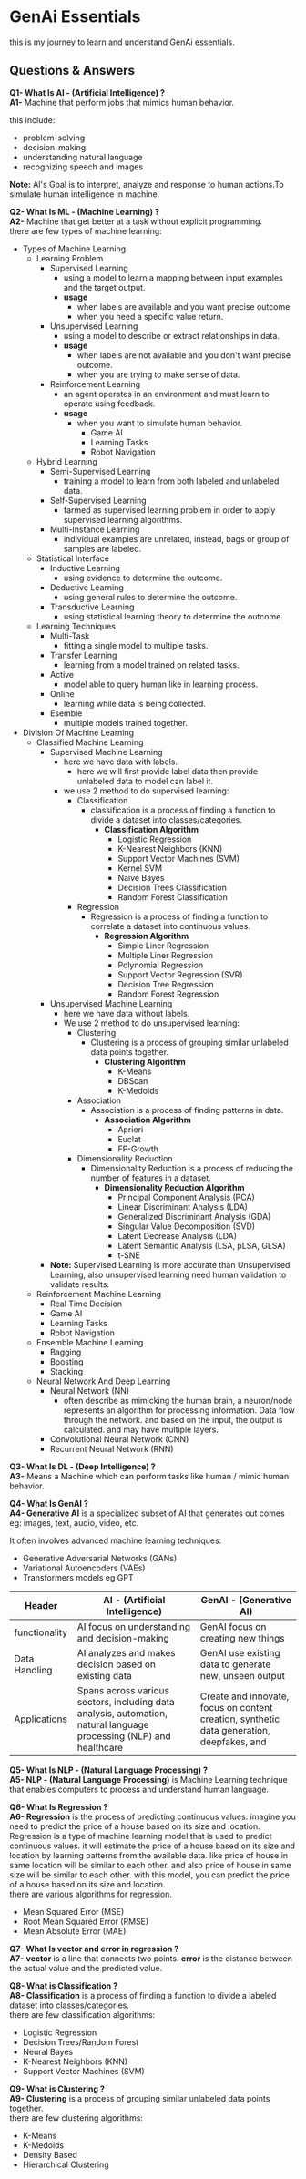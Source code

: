 # GenAi Essentials

this is my journey to learn and understand GenAi essentials.

## Questions & Answers

**Q1- What Is AI - (Artificial Intelligence) ?** <br />
**A1-** Machine that perform jobs that mimics human behavior.

this include:
- problem-solving
- decision-making
- understanding natural language
- recognizing speech and images

**Note:** Al's Goal is to interpret, analyze and response to human actions.To simulate human intelligence in machine.

**Q2- What Is ML - (Machine Learning) ?** <br />
**A2-** Machine that get better at a task without explicit programming. <br />
there are few types of machine learning:
- Types of Machine Learning
    - Learning Problem
        - Supervised Learning
            - using a model to learn a mapping between input examples and the target output.
            - **usage**
                - when labels are available and you want precise outcome.
                - when you need a specific value return.
        - Unsupervised Learning
            - using a model to describe or extract relationships in data.
            - **usage**
                - when labels are not available and you don't want precise outcome.
                - when you are trying to make sense of data.
        - Reinforcement Learning
            - an agent operates in an environment and must learn to operate using feedback.
            - **usage**
                - when you want to simulate human behavior.
                    - Game AI
                    - Learning Tasks
                    - Robot Navigation
            <!-- - **note:** you need to provide reward for the agent to learn. -->
    - Hybrid Learning
        - Semi-Supervised Learning
            - training a model to learn from both labeled and unlabeled data.
        - Self-Supervised Learning
            - farmed as supervised learning problem in order to apply supervised learning algorithms.
        - Multi-Instance Learning
            - individual examples are unrelated, instead, bags or group of samples are labeled.
    - Statistical Interface
        - Inductive Learning
            - using evidence to determine the outcome.
        - Deductive Learning
            - using general rules to determine the outcome.
        - Transductive Learning
            - using statistical learning theory to determine the outcome.
    - Learning Techniques
        - Multi-Task
            - fitting a single model to multiple tasks.
        - Transfer Learning
            - learning from a model trained on related tasks.
        - Active
            - model able to query human like in learning process.
        - Online
            - learning while data is being collected.
        - Esemble
            - multiple models trained together.
- Division Of Machine Learning
    - Classified Machine Learning
        - Supervised Machine Learning
            - here we have data with labels.
                - here we will first provide label data then provide unlabeled data to model can label it.
            - we use 2 method to do supervised learning:
                - Classification
                    - classification is a process of finding a function to divide a dataset into classes/categories.
                        - **Classification Algorithm**
                            - Logistic Regression
                            - K-Nearest Neighbors (KNN)
                            - Support Vector Machines (SVM)
                            - Kernel SVM
                            - Naive Bayes
                            - Decision Trees Classification
                            - Random Forest Classification
                - Regression
                    - Regression is a process of finding a function to correlate a dataset into continuous values.
                        - **Regression Algorithm**
                            - Simple Liner Regression
                            - Multiple Liner Regression
                            - Polynomial Regression
                            - Support Vector Regression (SVR)
                            - Decision Tree Regression
                            - Random Forest Regression
        - Unsupervised Machine Learning
            - here we have data without labels.
            - We use 2 method to do unsupervised learning:
                - Clustering
                    - Clustering is a process of grouping similar unlabeled data points together.
                        - **Clustering Algorithm**
                            - K-Means
                            - DBScan
                            - K-Medoids
                - Association
                    - Association is a process of finding patterns in data.
                        - **Association Algorithm**
                            - Apriori
                            - Euclat
                            - FP-Growth
                - Dimensionality Reduction
                    - Dimensionality Reduction is a process of reducing the number of features in a dataset.
                        - **Dimensionality Reduction Algorithm**
                            - Principal Component Analysis (PCA)
                            - Linear Discriminant Analysis (LDA)
                            - Generalized Discriminant Analysis (GDA)
                            - Singular Value Decomposition (SVD)
                            - Latent Decrease Analysis (LDA)
                            - Latent Semantic Analysis (LSA, pLSA, GLSA)
                            - t-SNE
        - **Note:** Supervised Learning is more accurate than Unsupervised Learning, also unsupervised learning need human validation to validate results.
    - Reinforcement Machine Learning
        - Real Time Decision
        - Game AI
        - Learning Tasks
        - Robot Navigation
    - Ensemble Machine Learning
        - Bagging 
        - Boosting
        - Stacking
    - Neural Network And Deep Learning
        - Neural Network (NN)
            - often describe as mimicking the human brain, a neuron/node represents an algorithm for processing information. Data flow through the network. and based on the input, the output is calculated. and may have multiple layers.
        - Convolutional Neural Network (CNN)
        - Recurrent Neural Network (RNN)

**Q3- What Is DL - (Deep Intelligence) ?** <br />
**A3-** Means a Machine which can perform tasks like human / mimic human behavior.

**Q4- What Is GenAI ?** <br />
**A4- Generative AI** is a specialized subset of AI that generates out comes eg: images, text, audio, video, etc.

It often involves advanced machine learning techniques:
- Generative Adversarial Networks (GANs)
- Variational Autoencoders (VAEs)
- Transformers models eg GPT

|      Header    |           AI - (Artificial Intelligence)              |                 GenAI - (Generative AI)                |
| -------------- | ----------------------------------------------------- | ------------------------------------------------------ |
| functionality  | AI focus on understanding and decision-making         | GenAI focus on creating new things                     |
| Data Handling  | AI analyzes and makes decision based on existing data | GenAI use existing data to generate new, unseen output |
| Applications   | Spans across various sectors, including data analysis, automation, natural language processing (NLP) and healthcare | Create and innovate, focus on content creation, synthetic data generation, deepfakes, and |

**Q5- What Is NLP - (Natural Language Processing) ?** <br />
**A5- NLP - (Natural Language Processing)** is Machine Learning technique that enables computers to process and understand human language.

**Q6- What Is Regression ?** <br />
**A6- Regression** is the process of predicting continuous values. imagine you need to predict the price of a house based on its size and location. Regression is a type of machine learning model that is used to predict continuous values. it will estimate the price of a house based on its size and location by learning patterns from the available data. like price of house in same location will be similar to each other. and also price of house in same size will be similar to each other. with this model, you can predict the price of a house based on its size and location. <br />
there are various algorithms for regression.
- Mean Squared Error (MSE)
- Root Mean Squared Error (RMSE)
- Mean Absolute Error (MAE)

**Q7- What Is vector and error in regression ?** <br />
**A7-** **vector** is a line that connects two points. **error** is the distance between the actual value and the predicted value.

**Q8- What is Classification ?** <br />
**A8- Classification** is a process of finding a function to divide a labeled dataset into classes/categories. <br />
there are few classification algorithms:
- Logistic Regression
- Decision Trees/Random Forest
- Neural Bayes
- K-Nearest Neighbors (KNN)
- Support Vector Machines (SVM)

**Q9- What is Clustering ?** <br />
**A9- Clustering** is a process of grouping similar unlabeled data points together. <br />
there are few clustering algorithms:
- K-Means
- K-Medoids
- Density Based
- Hierarchical Clustering
